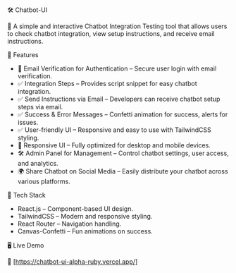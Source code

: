 🛠️ Chatbot-UI

🚀 A simple and interactive Chatbot Integration Testing tool that allows users to check chatbot integration, view setup instructions, and receive email instructions.

📌 Features

- 📩 Email Verification for Authentication – Secure user login with email verification.
- ✅ Integration Steps – Provides script snippet for easy chatbot integration.
- ✅ Send Instructions via Email – Developers can receive chatbot setup steps via email.
- ✅ Success & Error Messages – Confetti animation for success, alerts for issues.
- ✅ User-friendly UI – Responsive and easy to use with TailwindCSS styling.
- 🎨 Responsive UI – Fully optimized for desktop and mobile devices.
- 🛠 Admin Panel for Management – Control chatbot settings, user access, and analytics.
- 🌍 Share Chatbot on Social Media – Easily distribute your chatbot across various platforms.

📂 Tech Stack

-  React.js – Component-based UI design.
-  TailwindCSS – Modern and responsive styling.
-  React Router – Navigation handling.
-  Canvas-Confetti – Fun animations on success.

🖥️ Live Demo

🔗 [https://chatbot-ui-alpha-ruby.vercel.app/]
